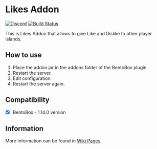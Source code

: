 # Likes Addon
[![Discord](https://img.shields.io/discord/272499714048524288.svg?logo=discord)](https://discord.bentobox.world)
[![Build Status](https://ci.codemc.org/buildStatus/icon?job=BentoBoxWorld/Likes)](https://ci.codemc.org/job/BentoBoxWorld/job/Likes/)

This is Likes Addon that allows to give Like and Dislike to other player islands. 

## How to use

1. Place the addon jar in the addons folder of the BentoBox plugin.
2. Restart the server.
3. Edit configuration.
4. Restart the server again.

## Compatibility

- [x] BentoBox - 1.14.0 version

## Information

More information can be found in [Wiki Pages](https://docs.bentobox.world/en/latest/addons/Likes/).
